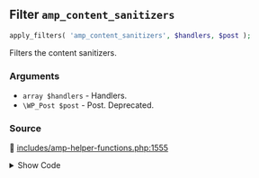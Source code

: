 ## Filter `amp_content_sanitizers`

```php
apply_filters( 'amp_content_sanitizers', $handlers, $post );
```

Filters the content sanitizers.

### Arguments

* `array $handlers` - Handlers.
* `\WP_Post $post` - Post. Deprecated.

### Source

:link: [includes/amp-helper-functions.php:1555](/includes/amp-helper-functions.php#L1555)

<details>
<summary>Show Code</summary>

```php
$sanitizers = apply_filters( 'amp_content_sanitizers', $sanitizers, $post );
```

</details>
